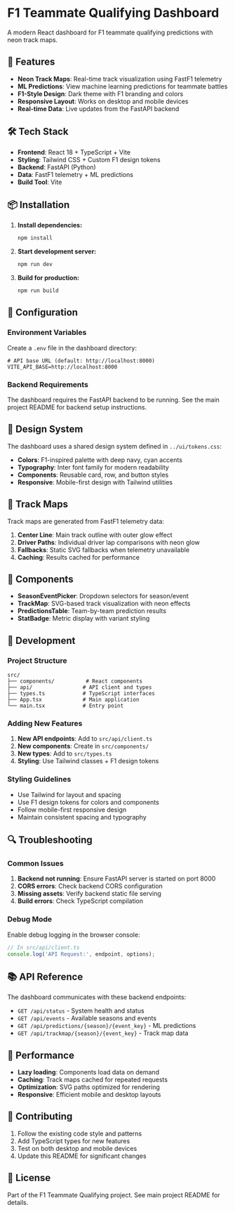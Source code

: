 # F1 Teammate Qualifying Dashboard

A modern React dashboard for F1 teammate qualifying predictions with neon track maps.

## 🚀 Features

- **Neon Track Maps**: Real-time track visualization using FastF1 telemetry
- **ML Predictions**: View machine learning predictions for teammate battles
- **F1-Style Design**: Dark theme with F1 branding and colors
- **Responsive Layout**: Works on desktop and mobile devices
- **Real-time Data**: Live updates from the FastAPI backend

## 🛠️ Tech Stack

- **Frontend**: React 18 + TypeScript + Vite
- **Styling**: Tailwind CSS + Custom F1 design tokens
- **Backend**: FastAPI (Python)
- **Data**: FastF1 telemetry + ML predictions
- **Build Tool**: Vite

## 📦 Installation

1. **Install dependencies:**
   ```bash
   npm install
   ```

2. **Start development server:**
   ```bash
   npm run dev
   ```

3. **Build for production:**
   ```bash
   npm run build
   ```

## 🔧 Configuration

### Environment Variables

Create a `.env` file in the dashboard directory:

```env
# API base URL (default: http://localhost:8000)
VITE_API_BASE=http://localhost:8000
```

### Backend Requirements

The dashboard requires the FastAPI backend to be running. See the main project README for backend setup instructions.

## 🎨 Design System

The dashboard uses a shared design system defined in `../ui/tokens.css`:

- **Colors**: F1-inspired palette with deep navy, cyan accents
- **Typography**: Inter font family for modern readability
- **Components**: Reusable card, row, and button styles
- **Responsive**: Mobile-first design with Tailwind utilities

## 🏁 Track Maps

Track maps are generated from FastF1 telemetry data:

1. **Center Line**: Main track outline with outer glow effect
2. **Driver Paths**: Individual driver lap comparisons with neon glow
3. **Fallbacks**: Static SVG fallbacks when telemetry unavailable
4. **Caching**: Results cached for performance

## 📱 Components

- **SeasonEventPicker**: Dropdown selectors for season/event
- **TrackMap**: SVG-based track visualization with neon effects
- **PredictionsTable**: Team-by-team prediction results
- **StatBadge**: Metric display with variant styling

## 🚀 Development

### Project Structure

```
src/
├── components/          # React components
├── api/                # API client and types
├── types.ts            # TypeScript interfaces
├── App.tsx             # Main application
└── main.tsx            # Entry point
```

### Adding New Features

1. **New API endpoints**: Add to `src/api/client.ts`
2. **New components**: Create in `src/components/`
3. **New types**: Add to `src/types.ts`
4. **Styling**: Use Tailwind classes + F1 design tokens

### Styling Guidelines

- Use Tailwind for layout and spacing
- Use F1 design tokens for colors and components
- Follow mobile-first responsive design
- Maintain consistent spacing and typography

## 🔍 Troubleshooting

### Common Issues

1. **Backend not running**: Ensure FastAPI server is started on port 8000
2. **CORS errors**: Check backend CORS configuration
3. **Missing assets**: Verify backend static file serving
4. **Build errors**: Check TypeScript compilation

### Debug Mode

Enable debug logging in the browser console:

```typescript
// In src/api/client.ts
console.log('API Request:', endpoint, options);
```

## 📚 API Reference

The dashboard communicates with these backend endpoints:

- `GET /api/status` - System health and status
- `GET /api/events` - Available seasons and events
- `GET /api/predictions/{season}/{event_key}` - ML predictions
- `GET /api/trackmap/{season}/{event_key}` - Track map data

## 🎯 Performance

- **Lazy loading**: Components load data on demand
- **Caching**: Track maps cached for repeated requests
- **Optimization**: SVG paths optimized for rendering
- **Responsive**: Efficient mobile and desktop layouts

## 🤝 Contributing

1. Follow the existing code style and patterns
2. Add TypeScript types for new features
3. Test on both desktop and mobile devices
4. Update this README for significant changes

## 📄 License

Part of the F1 Teammate Qualifying project. See main project README for details.
